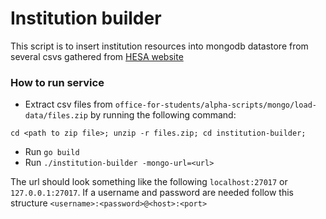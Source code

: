 Institution builder
==================

This script is to insert institution resources into mongodb datastore from several csvs gathered from [HESA website](https://www.hesa.ac.uk/support/tools-and-downloads/unistats)

### How to run service
* Extract csv files from `office-for-students/alpha-scripts/mongo/load-data/files.zip` by running the following command:
```
cd <path to zip file>; unzip -r files.zip; cd institution-builder;
``` 
* Run `go build`
* Run `./institution-builder -mongo-url=<url>`

The url should look something like the following `localhost:27017` or
`127.0.0.1:27017`. If a username and password are needed follow this structure
`<username>:<password>@<host>:<port>`
